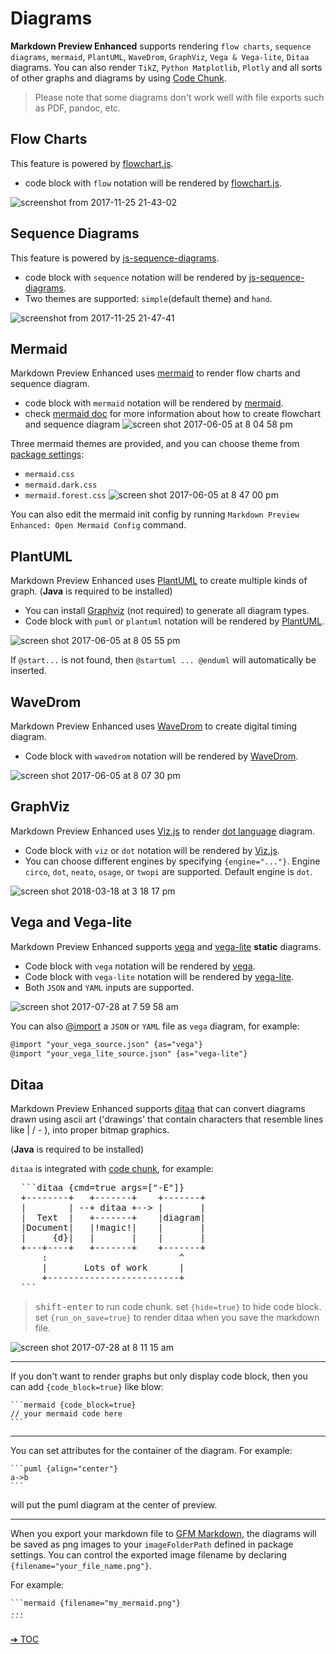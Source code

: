# Diagrams

**Markdown Preview Enhanced** supports rendering `flow charts`, `sequence diagrams`, `mermaid`, `PlantUML`, `WaveDrom`, `GraphViz`, `Vega & Vega-lite`, `Ditaa` diagrams.
You can also render `TikZ`, `Python Matplotlib`, `Plotly` and all sorts of other graphs and diagrams by using [Code Chunk](code-chunk.md).

> Please note that some diagrams don't work well with file exports such as PDF, pandoc, etc.

## Flow Charts

This feature is powered by [flowchart.js](https://flowchart.js.org/).

- code block with `flow` notation will be rendered by [flowchart.js](https://flowchart.js.org/).

![screenshot from 2017-11-25 21-43-02](https://user-images.githubusercontent.com/1908863/33236942-aa809c1c-d229-11e7-9c4b-9a680fd852ed.png)

## Sequence Diagrams

This feature is powered by [js-sequence-diagrams](https://bramp.github.io/js-sequence-diagrams/).

- code block with `sequence` notation will be rendered by [js-sequence-diagrams](https://bramp.github.io/js-sequence-diagrams/).
- Two themes are supported: `simple`(default theme) and `hand`.

![screenshot from 2017-11-25 21-47-41](https://user-images.githubusercontent.com/1908863/33236972-4f190f98-d22a-11e7-842f-d9c4a74d2118.png)

## Mermaid

Markdown Preview Enhanced uses [mermaid](https://github.com/knsv/mermaid) to render flow charts and sequence diagram.

- code block with `mermaid` notation will be rendered by [mermaid](https://github.com/knsv/mermaid).
- check [mermaid doc](https://mermaidjs.github.io/#/flowchart?id=flowcharts-basic-syntax) for more information about how to create flowchart and sequence diagram
  ![screen shot 2017-06-05 at 8 04 58 pm](https://cloud.githubusercontent.com/assets/1908863/26809423/42afb410-4a2a-11e7-8a18-57e7c67caa9f.png)

Three mermaid themes are provided, and you can choose theme from [package settings](usages.md?id=package-settings):

- `mermaid.css`
- `mermaid.dark.css`
- `mermaid.forest.css`
  ![screen shot 2017-06-05 at 8 47 00 pm](https://cloud.githubusercontent.com/assets/1908863/26810274/555562d0-4a30-11e7-91ca-98742d6afbd5.png)

You can also edit the mermaid init config by running `Markdown Preview Enhanced: Open Mermaid Config` command.

## PlantUML

Markdown Preview Enhanced uses [PlantUML](https://plantuml.com/) to create multiple kinds of graph. (**Java** is required to be installed)

- You can install [Graphviz](https://www.graphviz.org/) (not required) to generate all diagram types.
- Code block with `puml` or `plantuml` notation will be rendered by [PlantUML](https://plantuml.com/).

![screen shot 2017-06-05 at 8 05 55 pm](https://cloud.githubusercontent.com/assets/1908863/26809436/65414084-4a2a-11e7-91ee-7b03b0496513.png)

If `@start...` is not found, then `@startuml ... @enduml` will automatically be inserted.

## WaveDrom

Markdown Preview Enhanced uses [WaveDrom](https://wavedrom.com/) to create digital timing diagram.

- Code block with `wavedrom` notation will be rendered by [WaveDrom](https://github.com/drom/wavedrom).

![screen shot 2017-06-05 at 8 07 30 pm](https://cloud.githubusercontent.com/assets/1908863/26809462/9dc3eb96-4a2a-11e7-90e7-ad6bcb8dbdb1.png)

## GraphViz

Markdown Preview Enhanced uses [Viz.js](https://github.com/mdaines/viz.js) to render [dot language](https://tinyurl.com/kjoouup) diagram.

- Code block with `viz` or `dot` notation will be rendered by [Viz.js](https://github.com/mdaines/viz.js).
- You can choose different engines by specifying `{engine="..."}`. Engine `circo`, `dot`, `neato`, `osage`, or `twopi` are supported. Default engine is `dot`.

![screen shot 2018-03-18 at 3 18 17 pm](https://user-images.githubusercontent.com/1908863/37570596-a565306e-2abf-11e8-8904-d73306f675ec.png)

## Vega and Vega-lite

Markdown Preview Enhanced supports [vega](https://vega.github.io/vega/) and [vega-lite](https://vega.github.io/vega-lite/) **static** diagrams.

- Code block with `vega` notation will be rendered by [vega](https://vega.github.io/vega/).
- Code block with `vega-lite` notation will be rendered by [vega-lite](https://vega.github.io/vega-lite/).
- Both `JSON` and `YAML` inputs are supported.

![screen shot 2017-07-28 at 7 59 58 am](https://user-images.githubusercontent.com/1908863/28718265-d023e1c2-736a-11e7-8678-a29704f3a23c.png)

You can also [@import](file-imports.md) a `JSON` or `YAML` file as `vega` diagram, for example:

```markdown
@import "your_vega_source.json" {as="vega"}
@import "your_vega_lite_source.json" {as="vega-lite"}
```

## Ditaa

Markdown Preview Enhanced supports [ditaa](https://github.com/stathissideris/ditaa) that can convert diagrams drawn using ascii art ('drawings' that contain characters that resemble lines like | / - ), into proper bitmap graphics.

(**Java** is required to be installed)

`ditaa` is integrated with [code chunk](code-chunk.md), for example:

<pre>
  ```ditaa {cmd=true args=["-E"]}
  +--------+   +-------+    +-------+
  |        | --+ ditaa +--> |       |
  |  Text  |   +-------+    |diagram|
  |Document|   |!magic!|    |       |
  |     {d}|   |       |    |       |
  +---+----+   +-------+    +-------+
      :                         ^
      |       Lots of work      |
      +-------------------------+
  ```
</pre>

> <kbd>shift-enter</kbd> to run code chunk.
> set `{hide=true}` to hide code block.
> set `{run_on_save=true}` to render ditaa when you save the markdown file.

![screen shot 2017-07-28 at 8 11 15 am](https://user-images.githubusercontent.com/1908863/28718626-633fa18e-736c-11e7-8a4a-915858dafff6.png)

---

If you don't want to render graphs but only display code block, then you can add `{code_block=true}` like blow:

    ```mermaid {code_block=true}
    // your mermaid code here
    ```

---

You can set attributes for the container of the diagram.
For example:

    ```puml {align="center"}
    a->b
    ```

will put the puml diagram at the center of preview.

---

When you export your markdown file to [GFM Markdown](markdown.md), the diagrams will be saved as png images to your `imageFolderPath` defined in package settings.
You can control the exported image filename by declaring `{filename="your_file_name.png"}`.

For example:

    ```mermaid {filename="my_mermaid.png"}
    ...
    ```

[➔ TOC](toc.md)
